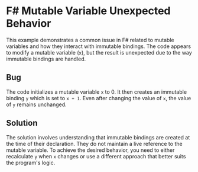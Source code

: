 # F# Mutable Variable Unexpected Behavior

This example demonstrates a common issue in F# related to mutable variables and how they interact with immutable bindings.  The code appears to modify a mutable variable (`x`), but the result is unexpected due to the way immutable bindings are handled.

## Bug

The code initializes a mutable variable `x` to 0.  It then creates an immutable binding `y` which is set to `x + 1`. Even after changing the value of `x`, the value of `y` remains unchanged. 

## Solution

The solution involves understanding that immutable bindings are created at the time of their declaration. They do not maintain a live reference to the mutable variable. To achieve the desired behavior, you need to either recalculate `y` when `x` changes or use a different approach that better suits the program's logic.